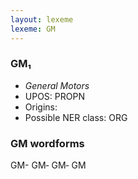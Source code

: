```yaml
---
layout: lexeme
lexeme: GM
---
```


###  GM₁

* _General Motors_
* UPOS:  PROPN
* Origins: 
* Possible NER class:  ORG


### GM wordforms

GM-
GM‐
GM‑
GM

